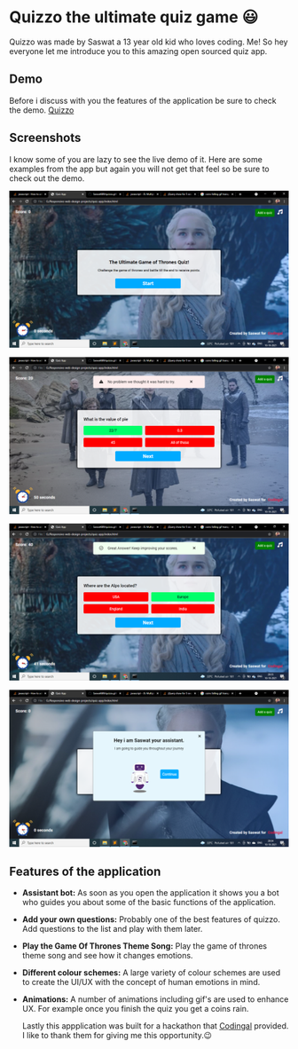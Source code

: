 # Quizzo the ultimate quiz game :smiley:

Quizzo was made by Saswat a 13 year old kid who loves coding. Me! So hey everyone let me introduce you to this amazing open sourced quiz app.

## Demo

Before i discuss with you the features of the application be sure to check the demo. [Quizzo](https://saswat689.github.io/quizzo.github.io/)

## Screenshots

I know some of you are lazy to see the live demo of it. Here are some examples from the app but again you will not get that feel so be sure to check out the demo.

![Screenshot](https://github.com/Saswat689/quizzo.github.io/blob/master/Screenshot%20(25).png?raw=true)

![Screenshot](https://github.com/Saswat689/quizzo.github.io/blob/master/Screenshot%20(26).png?raw=true)

![Screenshot](https://github.com/Saswat689/quizzo.github.io/blob/master/Screenshot%20(27).png?raw=true)

![Screenshot](https://github.com/Saswat689/quizzo.github.io/blob/master/Screenshot%20(22).png?raw=true)

## Features of the application

* **Assistant bot:** 
  As soon as you open the application it shows you a bot who guides you about some of the basic functions of the application.
  
* **Add your own questions:**
  Probably one of the best features of quizzo. Add questions to the list and play with them later.
  
* **Play the Game Of Thrones Theme Song:**
  Play the game of thrones theme song and see how it changes emotions.
  
* **Different colour schemes:**
  A large variety of colour schemes are used to create the UI/UX with the concept of human emotions in mind.
  
* **Animations:**
  A number of animations including gif's are used to enhance UX. For example once you finish the quiz you get a coins rain.
  
  Lastly this appplication was built for a hackathon that [Codingal](https://www.codingal.com/) provided. I like to thank them for giving me this opportunity.:wink:
   
  
  


